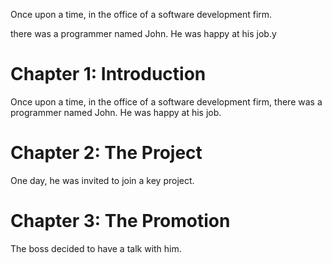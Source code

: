 Once upon a time, in the office of a software development firm.

there was a programmer named John.
He was happy at his job.y

# Chapter 1: Introduction

Once upon a time, in the office of a software development firm, there was a programmer named John. He was happy at his job.

# Chapter 2: The Project

One day, he was invited to join a key project.

# Chapter 3: The Promotion

The boss decided to have a talk with him.
